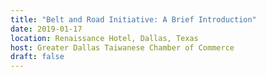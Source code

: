 ```yaml
---
title: "Belt and Road Initiative: A Brief Introduction"
date: 2019-01-17
location: Renaissance Hotel, Dallas, Texas
host: Greater Dallas Taiwanese Chamber of Commerce
draft: false
---
```

